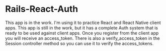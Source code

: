 # Rails-React-Auth

This app is in the work. I'm using it to practice React and React Native client apps. This app is still in the work, but it has a complete Auth system that is ready to be used against client apps.
Once you register from the client app you will receive an access_token. There is also a verify_access_token in the Session controller method so you can use it to verify the access_tokens. 
